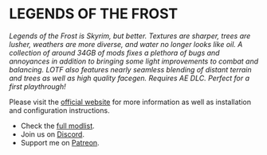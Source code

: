 # LEGENDS OF THE FROST

*Legends of the Frost is Skyrim, but better. Textures are sharper, trees are lusher, weathers are more diverse, and water no longer looks like oil. A collection of around 34GB of mods fixes a plethora of bugs and annoyances in addition to bringing some light improvements to combat and balancing. LOTF also features nearly seamless blending of distant terrain and trees as well as high quality facegen. Requires AE DLC. Perfect for a first playthrough!*

Please visit the [official website](https://thephoenixflavour.com/skyrim-se/lotf/introduction) for more information as well as installation and configuration instructions.

* Check the [full modlist](https://loadorderlibrary.com/lists/legends-of-the-frost).
* Join us on [Discord](https://discord.com/invite/BpwXX5f).
* Support me on [Patreon](https://www.patreon.com/thephoenixflavour).
